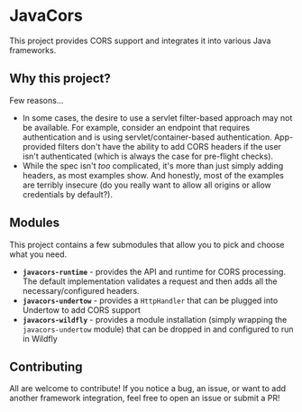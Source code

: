 # JavaCors

This project provides CORS support and integrates it into various Java frameworks.

## Why this project?

Few reasons...

- In some cases, the desire to use a servlet filter-based approach may not be available. For example, consider an endpoint that requires authentication and is using servlet/container-based authentication. App-provided filters don't have the ability to add CORS headers if the user isn't authenticated (which is always the case for pre-flight checks).
- While the spec isn't _too_ complicated, it's more than just simply adding headers, as most examples show. And honestly, most of the examples are terribly insecure (do you really want to allow all origins or allow credentials by default?).


## Modules

This project contains a few submodules that allow you to pick and choose what you need.

- **`javacors-runtime`** - provides the API and runtime for CORS processing. The default implementation validates a request and then adds all the necessary/configured headers.
- **`javacors-undertow`** - provides a `HttpHandler` that can be plugged into Undertow to add CORS support
- **`javacors-wildfly`** - provides a module installation (simply wrapping the `javacors-undertow` module) that can be dropped in and configured to run in Wildfly


## Contributing

All are welcome to contribute! If you notice a bug, an issue, or want to add another framework integration, feel free to open an issue or submit a PR!
